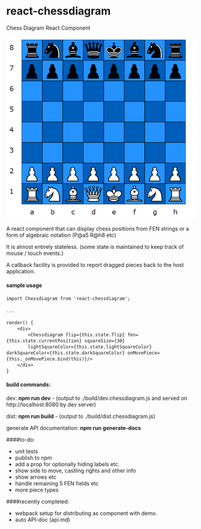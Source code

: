# react-chessdiagram
Chess Diagram React Component

![screenshot](./screenshot.PNG)

A react component that can display chess positions from FEN strings or a form of algebraic notation (P@a5 R@h8 etc)

It is almost entirely stateless. (some state is maintained to keep track of mouse / touch events.)

A callback facility is provided to report dragged pieces back to the host application.

#### sample usage

    import Chessdiagram from 'react-chessdiagram';
	
	...

	render() {
		<div>
			<Chessdiagram flip={this.state.flip} fen={this.state.currentPosition} squareSize={30} 
			lightSquareColor={this.state.lightSquareColor} darkSquareColor={this.state.darkSquareColor} onMovePiece={this._onMovePiece.bind(this)}/>
		</div>
	}
	


#### build commands:

dev: **npm run dev** - (output to ./build/dev.chessdiagram.js and served on http://localhost:8080 by dev server)

dist: **npm run build** - (output to ./build/dist.chessdiagram.js)

generate API documentation: **npm run generate-docs**

####to-do: 

- unit tests
- publish to npm
- add a prop for optionally hiding labels etc.
- show side to move, castling rights and other info
- show arrows etc
- handle remaining 5 FEN fields etc
- more piece types


####recently completed:

- webpack setup for distributing as component with demo.
- auto API-doc (api.md)





